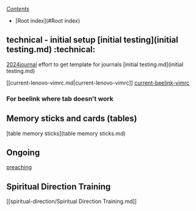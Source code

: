 *[Contents](Contents.md)*
* [Root index](#Root index)
## technical - initial setup [initial testing](initial testing.md) :technical:

[2024journal](2024journal.md) effort to get template for journals  [initial
testing.md](initial testing.md)

[[current-lenovo-vimrc.md|current-lenovo-vimrc]]
[current-beelink-vimrc](current-beelink-vimrc.md)

### For beelink where tab doesn't work


## Memory sticks and cards (tables)

[table memory sticks](table memory sticks.md)

## Ongoing

[preaching](preaching.md)


## Spiritual Direction Training
[[spiritual-direction/Spiritual Direction Training.md]]

